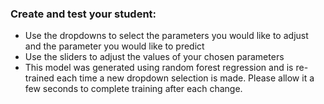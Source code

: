 ### Create and test your student:
- Use the dropdowns to select the parameters you would like to adjust and the parameter you would like to predict
- Use the sliders to adjust the values of your chosen parameters
- This model was generated using random forest regression and is re-trained each time a new dropdown selection is made. Please allow it a few seconds to complete training after each change.